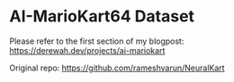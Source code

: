 # AI-MarioKart64 Dataset

Please refer to the first section of my blogpost: https://derewah.dev/projects/ai-mariokart

Original repo: https://github.com/rameshvarun/NeuralKart
